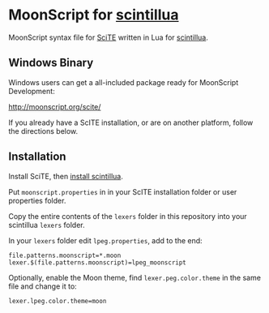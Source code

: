 # MoonScript for [scintillua][1]

MoonScript syntax file for [SciTE][2] written in Lua for [scintillua][1].

## Windows Binary

Windows users can get a all-included package ready for MoonScript Development:

<http://moonscript.org/scite/>

If you already have a ScITE installation, or are on another platform, follow
the directions below.

## Installation

Install SciTE, then [install scintillua][1].

Put `moonscript.properties` in in your ScITE installation folder or user
properties folder.

Copy the entire contents of the `lexers` folder in this repository into your
scintillua `lexers` folder.

In your `lexers` folder edit `lpeg.properties`, add to the end:

    file.patterns.moonscript=*.moon
    lexer.$(file.patterns.moonscript)=lpeg_moonscript

Optionally, enable the Moon theme, find `lexer.peg.color.theme` in the same
file and change it to:

    lexer.lpeg.color.theme=moon

  [1]: http://foicica.com/scintillua/ "scintillua"
  [2]: http://www.scintilla.org/SciTE.html "SciTE"
  
